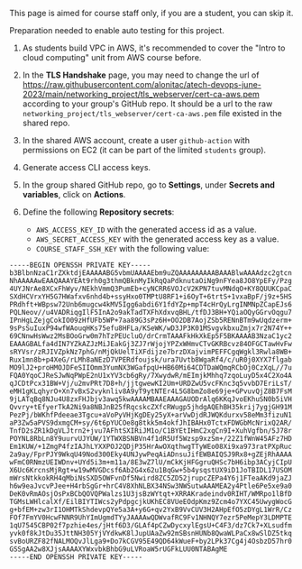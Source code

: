 This page is aimed for course staff only, if you are a student, you can skip it. 

Preparation needed to enable auto testing for this project. 

1. As students build VPC in AWS, it's recommended to cover the "Intro to cloud computing" unit from AWS course before. 
1. In the **TLS Handshake** page, you may need to change the url of https://raw.githubusercontent.com/alonitac/atech-devops-june-2023/main/networking_project/tls_webserver/cert-ca-aws.pem according to your group's GitHub repo. It should be a url to the raw `networking_project/tls_webserver/cert-ca-aws.pem` file existed in the shared repo. 
1. In the shared AWS account, create a user `github-action` with permissions on EC2 (it can be part of the limited `students` group).
1. Generate access CLI access keys.
1. In the group shared GitHub repo, go to **Settings**, under **Secrets and variables**, click on **Actions**.
1. Define the following **Repository secrets**:

   - `AWS_ACCESS_KEY_ID` with the generated access id as a value.
   - `AWS_SECRET_ACCESS_KEY` with the generated access key as a value.
   - `COURSE_STAFF_SSH_KEY` with the following value:

```text
-----BEGIN OPENSSH PRIVATE KEY-----
b3BlbnNzaC1rZXktdjEAAAAABG5vbmUAAAAEbm9uZQAAAAAAAAABAAABlwAAAAdzc2gtcn
NhAAAAAwEAAQAAAYEAt9rh0g3thmQBknMyIkRqQaPdknutaOiNg9nFYea8JO8YpEFy/Pzg
4UYJNrAe8XCxFhWyv/NEkhVmmQ3PumEb+cyNCRR6VOJcV2KPN7tuvMNdqO+KY8QUUKCpaC
SXdHCVrxYH5G7HWafxv6nhd4b+ssyHxo0TMPtU8RF1+i6OyT+6trtS+1vxaBpF/j9z+5HS
PRdhft+WBpsw72Unb6mugcw4kMV5Igg6abdi6Y1fdYZp+mpT4cHrQyLrgINMNpZCapEJs6
PQLNeov//u4VADRiqgIlF5InA2o9akTadTXFhXdxvqBHL/tfDJ3BH+YQiaOQyGGrvOqgu7
IPnHgLZejgCokIO09zHfUFb5WP+7aa89G3sPz6H+OO2DB7AojZSb5RENnBTm9wUqdzerm+
9sPsSuIuxP94wfWAouqHKs75efu8HFLa/KSeWK/wD3JP3K01MSvgvkbxuZmjx7r2N74Y++
69CNnwHsWwz2MsBOoGrw0m7hTzPEUcluO/drCrmTAAAFkHkXkEp5F5BKAAAAB3NzaC1yc2
EAAAGBALfa4dIN7YZkAZJzMiJEakGj3ZJ7rWjojYPZxWHmvCTvGKRBcvz84OFGCTawHvFw
sRYVsr/zRJIVZpkNz7phG/nMjQkUelTiXFdijze7brzDXajvimPEFFCgqWgkl3Rwla8WB+
Rux1mn8b+p4XeG/rLMh8aNEzD7VPERdfoujsk/ura7Uvtb8WgaRf4/c/uR0j0XYX7flgab
MO9lJ2+proHMOJDFeSIIOmm3YumNX3WGafpqU+HB60Mi64CDTDaWQmqRCbOj0CzXqL//7u
FQA0YqoCJReSJwNqPWpE2nU1xYV3cb6gRy/7XwydwR/mEImjkMhhq7zqoLuyD5x4C2Xo4A
qJCDtPcx31BW+Vj/u2mvPRt7D8+h/jjtgwewKI2Um+URDZwU5vcFKnc3q5vvbD7EriLsT/
eMH1gKLqhyrO+Xn7vBxS2vyknliv8A9yT9ytNTEr4L5G8bmZo8e69je+GPvuvQjZ8B7FsM
9jLATqBq8NJu4U8zxFHJbjv3awq5kwAAAAMBAAEAAAGAUODrAlq6KKqJvoEKhuSN0b5iVH
Qvvry+tEfyerTkA2Ni9a8NBJnB25fRqcskcZXfcRWugp5jhdgAQEhBH35krij7ygjGH91M
PezPj/bWKhfPdeeae3Tgcu+aVoPyVHjKgDEy25yX+arVwDjdRJWQKdurxv58eMm3fizuN1
aP3Zw5aPVS9dxmgCM+sy/6t6pYUCOe8g8tkk5m4okfJhIBAHx0TctxFDWGbMcNrixQ2AR/
TnfD2sZR1kDgVLJtrn2+jvu7AFhtSXIRiJM1o/C1BYEtIHmC2xgCn9I+XuhVgfbn/5J78r
POYNL8RbLn8Y9uurvUJYUW/1YTWXBSNBVn4f1dR5Uf5Wzsp9xzSm+/22Z1fWnW45AFz7HD
Em1KUW/+1ZmgP4fzIAJhLYXXPOJ2QDjP35HrAwOXqthwgTTyWEo08Xi9xa973ratPXpRuc
2a9ay/FprPJY9WkqU49Nod300Eky4UNJywPeqAiADnsuJifEWBAIQSJ9Rx8+gZEjRhAAAA
wFmC0RNmzUEIWDnv+UYd5i3m+m11a/8E3wZ7lU/mCkKjHFGgruQHSc7bH6ibp3ACyjCIpU
X6Uc6KrcnsMjRgt+w19wMVGDcsf6Ab2G4x62u1BqGw+5b4ysqstUX9iD1JoTBIDL17USOM
mWrsNtkkokRH4qMbiNsSXD5OWFvnDf5Nwird8ZC5ZD52jrupcZEPa4Y6j1FTeaAKd9jaZJ
h6w9eaJvcvPJee+H4rbSgGr+hrC4V8XhNLBX34NSw3NWSutwAAAMEA2y4Ptle6Pe5xe9a0
DeK0vRmAOsjOsPxBCbQOVQPWalzs1U3jsBzWYtqt+XRRAKradeindv0RIHT/WMRpo1lBfD
TGMsLWHlcalXf/EilBIYTIWcs2yPdpgcjkUKhEC8VUeEOdpKmz9Zcm4o7YXC45UwygWocG
g+bfEM+zw3rI1OHMTkShdevpQYe5a3A+y6G+qv2YxB9VvCUV3H2AHpEfO5zDYgL1WrR/Cz
FOf7FmYV0HcwFNNR9UhYImUgmdTYyJAAAAwQDWvafRC9Fv1NHNQY7ezr5PeMepY3LDMPTE
1qU7545CBP02f7pzhie4es/jHtf6D3/GLAf4pCZwDycxylEgsU+C4F3/dz7Ck7+XLsudfm
yvk0f8kJtDu35JttNH305YjVYdkwK8lJupUAaZw92mSBsnHUNb8QwaWLPaCx8wSlDZ5tkq
svBoURZF82fNALMOQvJlLga9+Do7kCGV95E49QD64kWueF+by2LPk37Cg4j4OsbzD57hr0
GSSgAA2w8XJjsAAAAXYWxvbkBhbG9uLVRoaW5rUGFkLUU0NTABAgME
-----END OPENSSH PRIVATE KEY-----
```
